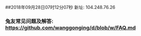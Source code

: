 ##2018年09月28日07时12分07秒 新址: 104.248.76.26
### 兔友常见问题及解答: https://github.com/wanggonging/d/blob/w/FAQ.md
